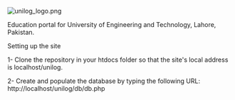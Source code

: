 ![unilog_logo.png](https://bitbucket.org/repo/X9xo4R/images/1175200072-unilog_logo.png)

Education portal for University of Engineering and Technology, Lahore, Pakistan.


Setting up the site

1- Clone the repository in your htdocs folder so that the site's local address is localhost/unilog.

2- Create and populate the database by typing the following URL:
	http://localhost/unilog/db/db.php